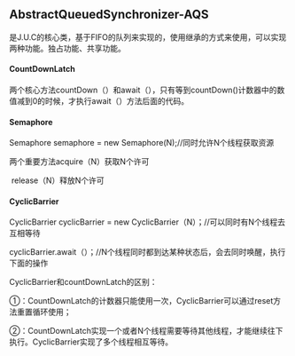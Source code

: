 ## AbstractQueuedSynchronizer-AQS

是J.U.C的核心类，基于FIFO的队列来实现的，使用继承的方式来使用，可以实现两种功能。独占功能、共享功能。

#### CountDownLatch

两个核心方法countDown（）和await（），只有等到countDown()计数器中的数值减到0的时候，才执行await（）方法后面的代码。

#### Semaphore

Semaphore semaphore = new Semaphore(N);//同时允许N个线程获取资源

两个重要方法acquire（N）获取N个许可

​			release（N）释放N个许可

#### CyclicBarrier

CyclicBarrier cyclicBarrier = new CyclicBarrier（N）；//可以同时有N个线程去互相等待

cyclicBarrier.await（）；//N个线程同时都到达某种状态后，会去同时唤醒，执行下面的操作

CyclicBarrier和countDownLatch的区别：

①：CountDownLatch的计数器只能使用一次，CyclicBarrier可以通过reset方法重置循环使用；

②：CountDownLatch实现一个或者N个线程需要等待其他线程，才能继续往下执行。CyclicBarrier实现了多个线程相互等待。